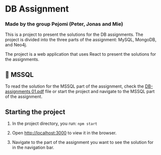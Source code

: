 # DB Assignment

### Made by the group Pejomi (Peter, Jonas and Mie)

This is a project to present the solutions for the DB assignments. The project is divided into the three parts of the assignment: MySQL, MongoDB, and Neo4j. 

The project is a web application that uses React to present the solutions for the assignments.

## 📌 MSSQL
To read the solution for the MSSQL part of the assignment, check the [DB-assignments 01.pdf](/DB-assignments%2001.pdf) file or start the project and navigate to the MSSQL part of the assignment.


## Starting the project

1. In the project directory, you run:  `npm start`

2. Open [http://localhost:3000](http://localhost:3000) to view it in the browser.

3. Navigate to the part of the assignment you want to see the solution for in the navigation bar.